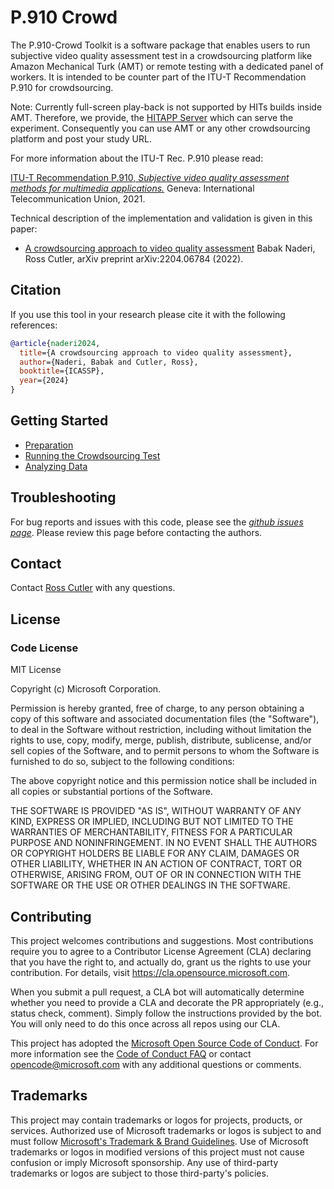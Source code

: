 # P.910 Crowd
The P.910-Crowd Toolkit is a software package that enables users to run subjective video quality assessment test
in a crowdsourcing platform like Amazon Mechanical Turk (AMT) or remote testing with a dedicated panel of workers.
It is intended to be counter part of the ITU-T Recommendation P.910 for crowdsourcing. 
 

Note: Currently full-screen play-back is not supported by HITs builds inside AMT. Therefore, we provide, the [HITAPP Server](hitapp_server/README.md)
which can serve the experiment. Consequently you can use AMT or any other crowdsourcing platform and post your study URL.


For more information about the ITU-T Rec. P.910 please read:

[ITU-T Recommendation P.910, _Subjective video quality assessment methods for multimedia applications._](https://www.itu.int/rec/T-REC-P.910/en) 
Geneva: International Telecommunication Union, 2021.

Technical description of the implementation and validation is given in this paper:

* [A crowdsourcing approach to video quality assessment](https://arxiv.org/pdf/2204.06784.pdf) Babak Naderi, Ross Cutler, arXiv preprint arXiv:2204.06784 (2022).

## Citation
If you use this tool in your research please cite it with the following references:

```BibTex
@article{naderi2024,
  title={A crowdsourcing approach to video quality assessment},
  author={Naderi, Babak and Cutler, Ross},
  booktitle={ICASSP},
  year={2024}
}
```

## Getting Started
* [Preparation](docs/preparation.md)
* [Running the Crowdsourcing Test](docs/running_test_mturk.md)
* [Analyzing Data](docs/results.md)


## Troubleshooting
For bug reports and issues with this code, please see the 
[_github issues page_](https://github.com/microsoft/P.910/issues). Please review this page before contacting the authors.


## Contact

Contact [Ross Cutler](mailto:rcutler@microsoft.com) with any questions.

## License
### Code License
MIT License

Copyright (c) Microsoft Corporation.

Permission is hereby granted, free of charge, to any person obtaining a copy of this software and associated documentation files (the "Software"), to deal in the Software without restriction, including without limitation the rights to use, copy, modify, merge, publish, distribute, sublicense, and/or sell copies of the Software, and to permit persons to whom the Software is furnished to do so, subject to the following conditions:

The above copyright notice and this permission notice shall be included in all copies or substantial portions of the Software.

THE SOFTWARE IS PROVIDED "AS IS", WITHOUT WARRANTY OF ANY KIND, EXPRESS OR IMPLIED, INCLUDING BUT NOT LIMITED TO THE WARRANTIES OF MERCHANTABILITY, FITNESS FOR A PARTICULAR PURPOSE AND NONINFRINGEMENT. IN NO EVENT SHALL THE AUTHORS OR COPYRIGHT HOLDERS BE LIABLE FOR ANY CLAIM, DAMAGES OR OTHER LIABILITY, WHETHER IN AN ACTION OF CONTRACT, TORT OR OTHERWISE, ARISING FROM, OUT OF OR IN CONNECTION WITH THE SOFTWARE OR THE USE OR OTHER DEALINGS IN THE SOFTWARE.


## Contributing

This project welcomes contributions and suggestions.  Most contributions require you to agree to a
Contributor License Agreement (CLA) declaring that you have the right to, and actually do, grant us
the rights to use your contribution. For details, visit https://cla.opensource.microsoft.com.

When you submit a pull request, a CLA bot will automatically determine whether you need to provide
a CLA and decorate the PR appropriately (e.g., status check, comment). Simply follow the instructions
provided by the bot. You will only need to do this once across all repos using our CLA.

This project has adopted the [Microsoft Open Source Code of Conduct](https://opensource.microsoft.com/codeofconduct/).
For more information see the [Code of Conduct FAQ](https://opensource.microsoft.com/codeofconduct/faq/) or
contact [opencode@microsoft.com](mailto:opencode@microsoft.com) with any additional questions or comments.

## Trademarks

This project may contain trademarks or logos for projects, products, or services. Authorized use of Microsoft 
trademarks or logos is subject to and must follow 
[Microsoft's Trademark & Brand Guidelines](https://www.microsoft.com/en-us/legal/intellectualproperty/trademarks/usage/general).
Use of Microsoft trademarks or logos in modified versions of this project must not cause confusion or imply Microsoft sponsorship.
Any use of third-party trademarks or logos are subject to those third-party's policies.

